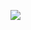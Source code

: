 [<img src="https://david-dm.org/asotog/squeezebox.svg">](https://david-dm.org/asotog/react-boilerplate-web)